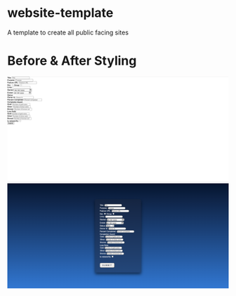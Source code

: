 # website-template
A template to create all public facing sites

# Before & After Styling

<img src="images/before.png">

<img src="images/after.png">

